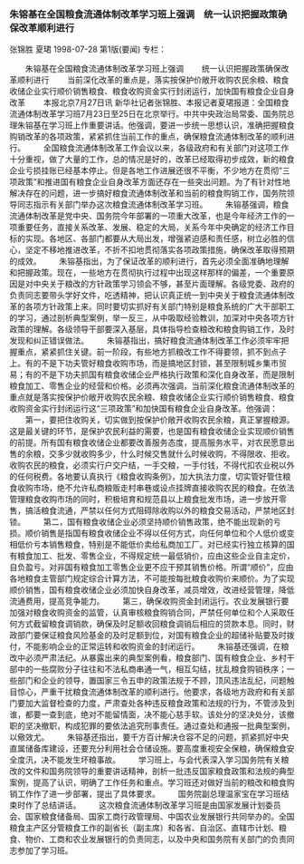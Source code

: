 ### 朱镕基在全国粮食流通体制改革学习班上强调　统一认识把握政策确保改革顺利进行
张锦胜  夏珺
1998-07-28
第1版(要闻)
专栏：

　　朱镕基在全国粮食流通体制改革学习班上强调
　　统一认识把握政策确保改革顺利进行
　　当前深化改革的重点是，落实按保护价敞开收购农民余粮、粮食收储企业实行顺价销售粮食、粮食收购资金实行封闭运行，加快国有粮食企业自身改革
　　本报北京7月27日讯  新华社记者张锦胜、本报记者夏珺报道：全国粮食流通体制改革学习班7月23日至25日在北京举行。中共中央政治局常委、国务院总理朱镕基在学习班上作重要讲话。他强调，要进一步统一思想认识，准确把握粮食购销改革的各项政策，紧紧抓住当前工作的重点，确保粮食流通体制改革的顺利进行。
　　全国粮食流通体制改革工作会议以来，各级政府和有关部门对这项工作十分重视，做了大量的工作，总的情况是好的，改革已经取得初步成效，新的粮食企业亏损挂账已经基本停止。但是各地工作进展还很不平衡，不少地方在贯彻“三项政策”和推进国有粮食企业自身改革方面还存在一些突出问题。为了有针对性地解决存在的问题，进一步搞好粮食流通体制改革和当前的粮食购销工作，国务院领导同志指示有关部门举办这次粮食流通体制改革学习班。
　　朱镕基强调，粮食流通体制改革是党中央、国务院今年部署的一项重大改革，也是今年经济工作的一项重要任务，直接关系改革、发展、稳定的大局，关系今年中央确定的经济工作目标的实现。各地区、各部门都要从大局出发，增强紧迫感和责任感，树立必胜的信心，坚定不移地推进改革，不折不扣地贯彻落实各项政策措施，确保改革取得预期的成效。
　　朱镕基指出，为了保证改革的顺利进行，首先必须全面准确地理解和把握政策。现在，一些地方在贯彻执行过程中出现这样那样的偏差，一个重要原因是对中央关于粮改的方针政策学习领会不够，甚至片面理解。各级党委、政府的负责同志要带头学好文件，吃透精神，把认识真正统一到中央关于粮食流通体制改革的各项方针政策上来。同时要切实抓好有关部门特别是粮食系统的广大干部职工的学习，通过剖析典型案例，举一反三，从中吸取经验教训，加深对中央各项方针政策的理解。各级领导干部要深入基层，具体指导检查粮改和粮食购销工作，及时发现和纠正错误做法。
　　朱镕基指出，搞好粮食流通体制改革工作必须牢牢把握重点，紧紧抓住关键。前一阶段，有些地方抓粮改工作不得要领，抓不到点子上。有的不是下功夫管好粮食收购市场，而是搞地区封锁，甚至限制城乡集市贸易；有的不是下功夫抓国有粮食收储企业严格执行政策和深化自身改革，而是限制粮食加工、零售企业的经营和价格。必须再次强调，当前深化粮食流通体制改革的重点就是落实按保护价敞开收购农民余粮、粮食收储企业实行顺价销售粮食、粮食收购资金实行封闭运行这“三项政策”和加快国有粮食企业自身改革。他强调：
　　第一，要把住收购关，切实做到按保护价敞开收购农民余粮，真正掌握粮源。这是最关键的环节，是保护农民利益的需要，也是国有粮食收储企业实现顺价销售的前提。所有国有粮食收储企业都要改善服务态度，提高服务水平，对农民愿意出售的余粮，交多少就收购多少，什么时候交售就什么时候收购，不得限收、拒收。收购农民的粮食，必须实行户交户结，一手交粮，一手付钱，不得代扣农业税以外的任何税费。各地要认真执行《粮食收购条例》，加大执法力度，切实管好管住粮食收购市场，绝不允许私商粮贩走村串巷或设点挂牌直接收购农民的粮食。在依法管理粮食收购市场的同时，积极培育和规范县以上粮食批发市场，进一步放开零售，搞活粮食流通，严禁以任何方式阻碍除收购以外的粮食交易活动，严禁地区封锁。
　　第二，国有粮食收储企业必须坚持顺价销售政策，绝不能出现新的亏损。顺价销售是指国有粮食收储企业不得以任何方式，向任何单位和个人低价或变相低价亏本销售粮食，特别是不能低价卖给私商加工厂。对已经实行独立核算的国有粮食加工、批发、零售企业，不得规定统一最低销价，应由这些企业自主定价，自负盈亏。对非国有粮食加工零售企业更不应干预其销售价格。所谓“顺价”，应由各地粮食主管部门规定综合计算方法，不可能按每批粮食收购价来顺价。为了实现顺价销售，国有粮食收储企业必须加快自身改革，减员增效，改进经营管理，降低流通费用，提高竞争能力。
　　第三，确保收购资金封闭运行。农业发展银行要加强对粮食收购资金的监管，认真审核粮食购销合同，严禁任何单位和个人采取任何方式截留粮食调销款，确保及时足额收回粮食调销后相应的贷款本息。同时，财政部门要保证粮食风险基金的及时足额到位，对国有粮食企业的超储补贴要及时拨付，不能影响企业的正常运转和收购资金的封闭运行。
　　朱镕基还强调，在粮改中必须严肃法纪。从暴露出来的典型案例看，粮食部门、国有粮食企业、乡村干部中的一些腐败分子往往和不法私商串通一气，相互勾结，扰乱粮食购销秩序；一些部门和企业的领导，置国家三令五申的政策法规于不顾，顶风违法乱纪，问题触目惊心，严重干扰粮食流通体制改革的顺利进行。他要求，各级地方政府和有关部门要加大监督检查的力度，严肃查处各种违反粮食政策和法规的行为，不管涉及到谁，都要一查到底，绝对不能留情面，决不能心慈手软。该处分的坚决处分，该撤职的坚决撤职，构成犯罪的要依法追究刑事责任。通过查处和通报一批典型案例，以儆效尤。
　　朱镕基还指出，要千方百计解决仓容不足的问题，抓紧抓好中央直属储备库建设，还要充分利用社会仓储设施。要高度重视安全保粮，确保粮食安全度汛，决不能发生坏粮事故。
　　学习班上，与会代表深入学习国务院有关粮改的文件和国务院领导的重要讲话精神，剖析一批违反国家粮食政策和法规的典型案例，提高了认识，明确了工作任务和重点。学习班还对做好当前的粮改和粮食购销工作作了进一步部署，提出了具体要求。
　　国务院副总理温家宝在学习班结束时作了总结讲话。
　　这次粮食流通体制改革学习班是由国家发展计划委员会、国家粮食储备局、国家工商行政管理局、中国农业发展银行共同举办的。全国粮食主产区分管粮食工作的副省长（副主席）和各省、自治区、直辖市计划、粮食、物价、工商和农业发展银行的负责同志，以及中央和国务院有关部门的负责同志参加了学习班。
